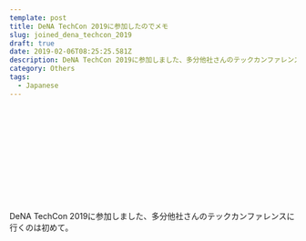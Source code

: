 ```yaml
---
template: post
title: DeNA TechCon 2019に参加したのでメモ
slug: joined_dena_techcon_2019
draft: true
date: 2019-02-06T08:25:25.581Z
description: DeNA TechCon 2019に参加しました、多分他社さんのテックカンファレンスに行くのは初めて。
category: Others
tags:
  - Japanese
---
```

<div class="iframely-embed"><div class="iframely-responsive" style="height: 168px; padding-bottom: 0;"><a href="https://techcon.dena.com/" data-iframely-url="//cdn.iframe.ly/api/iframe?url=https%3A%2F%2Ftechcon.dena.com%2F2019%2F&key=b9fe832f5332a1c3e40cbe51810e08d3"></a></div></div>



DeNA TechCon 2019に参加しました、多分他社さんのテックカンファレンスに行くのは初めて。
